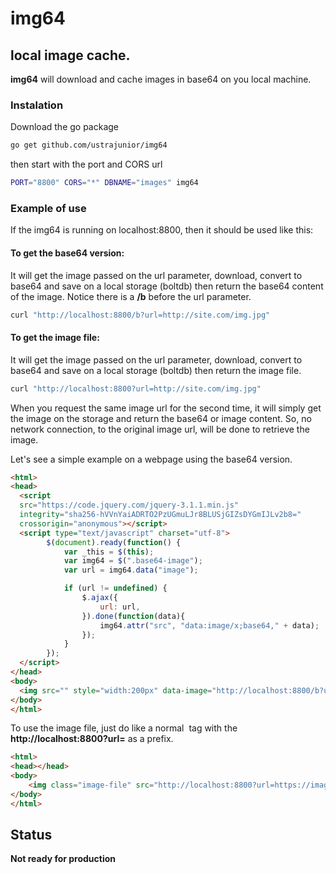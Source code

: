 # img64

## local image cache.

**img64** will download and cache images in base64 on you local machine. 

### Instalation

Download the go package

```bash
go get github.com/ustrajunior/img64
```

then start with the port and CORS url

```bash
PORT="8800" CORS="*" DBNAME="images" img64
```

### Example of use

If the img64 is running on localhost:8800, then it should be used like this:

#### To get the base64 version:

It will get the image passed on the url parameter, download, convert to base64 and save on a local storage (boltdb) then return the base64 content of the image. Notice there is a **/b** before the url parameter.

```bash
curl "http://localhost:8800/b?url=http://site.com/img.jpg"
```

#### To get the image file:

It will get the image passed on the url parameter, download, convert to base64 and save on a local storage (boltdb) then return the image file.

```bash
curl "http://localhost:8800?url=http://site.com/img.jpg"
```

When you request the same image url for the second time, it will simply get the image on the storage and return the base64 or image content. So, no network connection, to the original image url, will be done to retrieve the image.

Let's see a simple example on a webpage using the base64 version.

```html
<html>
<head>
  <script
  src="https://code.jquery.com/jquery-3.1.1.min.js"
  integrity="sha256-hVVnYaiADRTO2PzUGmuLJr8BLUSjGIZsDYGmIJLv2b8="
  crossorigin="anonymous"></script>
  <script type="text/javascript" charset="utf-8">                                
		$(document).ready(function() {    
			var _this = $(this);
			var img64 = $(".base64-image");
			var url = img64.data("image");

			if (url != undefined) {
				$.ajax({
					url: url,      
				}).done(function(data){
					img64.attr("src", "data:image/x;base64," + data);
				});
			}
		});
  </script>                                                                                                                      
</head>
<body>
  <img src="" style="width:200px" data-image="http://localhost:8800/b?url=http://example.com/image.jpg" alt="image" />
</body>
</html>
```

To use the image file, just do like a normal *<img>* tag with the **http://localhost:8800?url=** as a prefix.

```html
<html>
<head></head>
<body>
    <img class="image-file" src="http://localhost:8800?url=https://images.unsplash.com/photo-1516843751971-41c5eaaa96fa?ixlib=rb-0.3.5&ixid=eyJhcHBfaWQiOjEyMDd9&s=cd274d78ffb60a5b1e7734adc29b26c3&auto=format&fit=crop&w=1267&q=80" style="width:200px" alt="image" />                                                                          
</body>
</html>
```

## Status
**Not ready for production**

